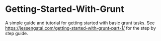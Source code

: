 # Getting-Started-With-Grunt
A simple guide and tutorial for getting started with basic grunt tasks. See https://jessengatai.com/getting-started-with-grunt-part-1/ for the step by step guide.
